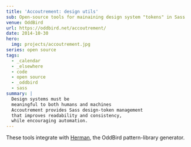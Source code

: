 ```yaml
---
title: 'Accoutrement: design utils'
sub: Open-source tools for mainaining design system "tokens" in Sass
venue: OddBird
url: https://oddbird.net/accoutrement/
date: 2014-10-30
hero:
  img: projects/accoutrement.jpg
series: open source
tags:
  - _calendar
  - _elsewhere
  - code
  - open source
  - _oddbird
  - sass
summary: |
  Design systems must be
  meaningful to both humans and machines
  Accoutrement provides Sass design-token management
  that improves readability and consistency,
  while encouraging automation.
---
```


These tools integrate with
[Herman](../herman/),
the OddBird pattern-library generator.
